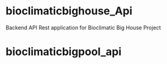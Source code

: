 # bioclimaticbighouse_Api
Backend API Rest application for Bioclimatic Big House Project
# bioclimaticbigpool_api
